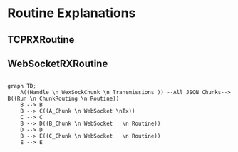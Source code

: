 # Routine Explanations

## TCPRXRoutine

## WebSocketRXRoutine

```mermaid

graph TD;
    A((Handle \n WexSockChunk \n Transmissions )) --All JSON Chunks--> B((Run \n ChunkRouting \n Routine))
    B --> B
    B --> C((A_Chunk \n WebSocket \nTx))
    C --> C
    B --> D((B_Chunk \n WebSocket   \n Routine))
    D --> D
    B --> E((C_Chunk \n WebSocket   \n Routine))
    E --> E
```